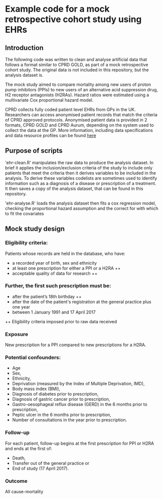 # Example code for a mock retrospective cohort study using EHRs

## Introduction
The following code was written to clean and analyse artificial data that follows a format similar to CPRD GOLD, as part of a mock retrospective cohort study.  The original data is not included in this repository, but the analysis dataset is.  

The mock study aimed to compare mortality among new users of proton pump inhibitors (PPIs) to new users of an alternative acid suppression drug, H2 receptor antagonists (H2RAs).  Hazard ratios were estimated using a multivariate Cox proportional hazard model.

CPRD collects fully coded patient level EHRs from GPs in the UK. Researchers can access anonymised patient records that match the criteria of CPRD approved protocols.  Anonymised patient data is provided in 2 formats, CPRD GOLD and CPRD Aurum, depending on the system used to collect the data at the GP.  More information, including data specifications and data resource profiles can be found [here](https://cprd.com/primary-care-data-public-health-research)

## Purpose of scripts

'ehr-clean.R' manipulates the raw data to produce the analysis dataset.  In brief it applies the inclusion/exclusion criteria of the study to include only patients that meet the criteria then it derives variables to be included in the analysis.  To derive these variables codelists are sometimes used to identify information such as a diagnosis of a disease or prescription of a treatment.  It then saves a copy of the analysis dataset, that can be found in this repository.

'ehr-analyse.R' loads the analysis dataset then fits a cox regression model, checking the proportional hazard assumption and the correct for with which to fit the covariates

## Mock study design

### Eligibility criteria:
Patients whose records are held in the database, who have:
*	a recorded year of birth, sex and ethnicity
*	at least one prescription for either a PPI or a H2RA ++
*	acceptable quality of data for research ++

### Further, the first such prescription must be:
*	after the patient’s 18th birthday ++
*	after the date of the patient's registration at the general practice plus one year
*	between 1 January 1991 and 17 April 2017

++ Eligibility criteria imposed prior to raw data received

### Exposure

New prescription for a PPI compared to new prescriptions for a H2RA.

### Potential confounders:
* Age
* Sex, 
* Ethnicity, 
* Deprivation (measured by the Index of Multiple Deprivation, IMD), 
* Body mass index (BMI), 
* Diagnosis of diabetes prior to prescription, 
* Diagnosis of gastric cancer prior to prescription, 
* Gastro-oesophageal reflux disease (GERD) in the 6 months prior to prescription, 
* Peptic ulcer in the 6 months prior to prescription, 
* Number of consultations in the year prior to prescription. 

### Follow-up 

For each patient, follow-up begins at the first prescription for PPI or H2RA and ends at the first of: 
* Death, 
* Transfer out of the general practice or 
* End of study (17 April 2017).

### Outcome 

All cause-mortality

